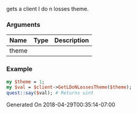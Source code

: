gets a client l do n losses theme.
### Arguments
**Name**|**Type**|**Description**
:---|:---|:---
theme||

### Example

```perl
my $theme = 1;
my $val = $client->GetLDoNLossesTheme($theme);
quest::say($val); # Returns uint
```


Generated On 2018-04-29T00:35:14-07:00